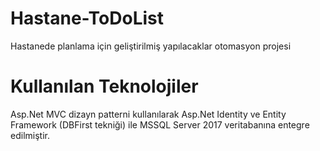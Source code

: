 # Hastane-ToDoList
Hastanede planlama için geliştirilmiş yapılacaklar otomasyon projesi
# Kullanılan Teknolojiler
Asp.Net MVC dizayn patterni kullanılarak Asp.Net Identity ve Entity Framework (DBFirst tekniği) ile MSSQL Server 2017 veritabanına entegre edilmiştir.
